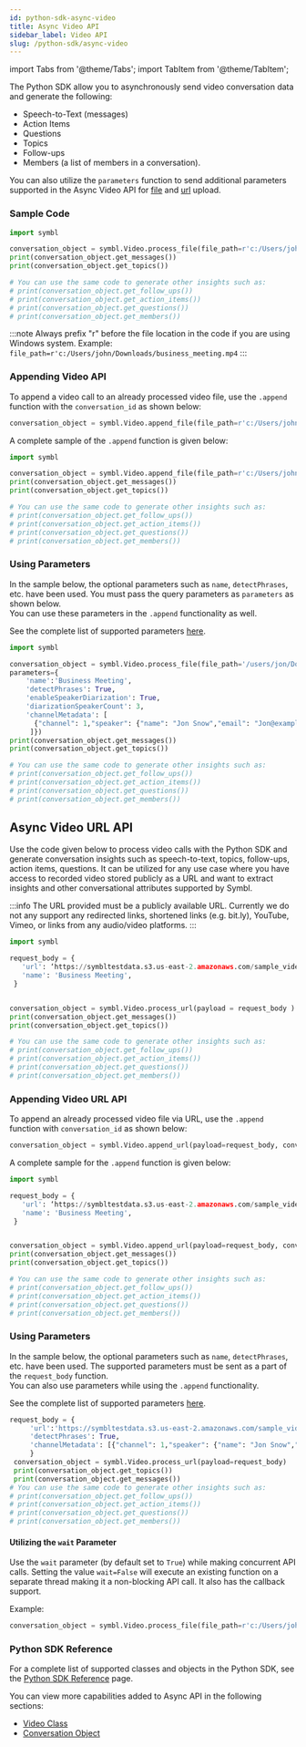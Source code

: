 ```yaml
---
id: python-sdk-async-video
title: Async Video API 
sidebar_label: Video API
slug: /python-sdk/async-video
---
```

import Tabs from '@theme/Tabs';
import TabItem from '@theme/TabItem';

The Python SDK allow you to asynchronously send video conversation data and generate the following:

- Speech-to-Text (messages)
- Action Items
- Questions
- Topics
- Follow-ups
- Members (a list of members in a conversation).

You can also utilize the `parameters` function to send additional parameters supported in the Async Video API for [file](/docs/async-api/overview/video/post-video#query-params) and [url](/docs/async-api/overview/video/post-video-url#request-body) upload. 

### Sample Code 
```python
import symbl

conversation_object = symbl.Video.process_file(file_path=r'c:/Users/john/Downloads/video.mp4')
print(conversation_object.get_messages())
print(conversation_object.get_topics())

# You can use the same code to generate other insights such as:
# print(conversation_object.get_follow_ups())
# print(conversation_object.get_action_items())
# print(conversation_object.get_questions())
# print(conversation_object.get_members())
```
:::note
Always prefix "r" before the file location in the code if you are using Windows system. Example: `file_path=r'c:/Users/john/Downloads/business_meeting.mp4`
:::

### Appending Video API 

To append a video call to an already processed video file, use the `.append` function with the `conversation_id` as shown below:

```py
conversation_object = symbl.Video.append_file(file_path=r'c:/Users/john/Downloads/video.mp4', conversation_id='')
```
A complete sample of the `.append` function is given below:

```py
import symbl

conversation_object = symbl.Video.append_file(file_path=r'c:/Users/john/Downloads/video.mp4', conversation_id='')
print(conversation_object.get_messages())
print(conversation_object.get_topics())

# You can use the same code to generate other insights such as:
# print(conversation_object.get_follow_ups())
# print(conversation_object.get_action_items())
# print(conversation_object.get_questions())
# print(conversation_object.get_members())
```
### Using Parameters

In the sample below, the optional parameters such as `name`, `detectPhrases`, etc. have been used. You must pass the query parameters as `parameters` as shown below. <br/>
You can use these parameters in the `.append` functionality as well. 

See the complete list of supported parameters [here](/docs/async-api/overview/video/post-video#query-params). 

```py
import symbl

conversation_object = symbl.Video.process_file(file_path='/users/jon/Downloads/Welcome.mp4', 
parameters={
    'name':'Business Meeting', 
    'detectPhrases': True, 
    'enableSpeakerDiarization': True, 
    'diarizationSpeakerCount': 3, 
    'channelMetadata': [
      {"channel": 1,"speaker": {"name": "Jon Snow","email": "Jon@example.com"}}
     ]})
print(conversation_object.get_messages())
print(conversation_object.get_topics())

# You can use the same code to generate other insights such as:
# print(conversation_object.get_follow_ups())
# print(conversation_object.get_action_items())
# print(conversation_object.get_questions())
# print(conversation_object.get_members())
```
## Async Video URL API

Use the code given below to process video calls with the Python SDK and generate conversation insights such as speech-to-text, topics, follow-ups, action items, questions. It can be utilized for any use case where you have access to recorded video stored publicly as a URL and want to extract insights and other conversational attributes supported by Symbl. 

:::info
The URL provided must be a publicly available URL. Currently we do not any support any redirected links, shortened links (e.g. bit.ly), YouTube, Vimeo, or links from any audio/video platforms.
:::

```py
import symbl

request_body = {
   'url': ‘https://symbltestdata.s3.us-east-2.amazonaws.com/sample_video_file.mp4’,
   'name': 'Business Meeting',
 }


conversation_object = symbl.Video.process_url(payload = request_body )
print(conversation_object.get_messages())
print(conversation_object.get_topics())

# You can use the same code to generate other insights such as:
# print(conversation_object.get_follow_ups())
# print(conversation_object.get_action_items())
# print(conversation_object.get_questions())
# print(conversation_object.get_members())
```
### Appending Video URL API

To append an already processed video file via URL, use the `.append` function with `conversation_id` as shown below:

```py
conversation_object = symbl.Video.append_url(payload=request_body, conversation_id='4639962491256832')
```
A complete sample for the `.append` function is given below:
```py
import symbl

request_body = {
   'url': ‘https://symbltestdata.s3.us-east-2.amazonaws.com/sample_video_file.mp4’,
   'name': 'Business Meeting',
 }


conversation_object = symbl.Video.append_url(payload=request_body, conversation_id='4639962491256832')
print(conversation_object.get_messages())
print(conversation_object.get_topics())

# You can use the same code to generate other insights such as:
# print(conversation_object.get_follow_ups())
# print(conversation_object.get_action_items())
# print(conversation_object.get_questions())
# print(conversation_object.get_members())

```
### Using Parameters

In the sample below, the optional parameters such as `name`, `detectPhrases`, etc. have been used. The supported parameters must be sent as a part of the `request_body` function. <br/>
You can also use parameters while using the `.append` functionality. 

See the complete list of supported parameters [here](/docs/async-api/overview/video/post-video-url#request-body). 

```py
request_body = {
     'url':'https://symbltestdata.s3.us-east-2.amazonaws.com/sample_video_file.mp4', 
     'detectPhrases': True, 
     'channelMetadata': [{"channel": 1,"speaker": {"name": "Jon Snow","email": "jon@example.com"}}]
     }
 conversation_object = symbl.Video.process_url(payload=request_body)
 print(conversation_object.get_topics())
 print(conversation_object.get_messages())
# You can use the same code to generate other insights such as:
# print(conversation_object.get_follow_ups())
# print(conversation_object.get_action_items())
# print(conversation_object.get_questions())
# print(conversation_object.get_members())
```

#### Utilizing the `wait` Parameter

Use the `wait` parameter (by default set to `True`) while making concurrent API calls. Setting the value `wait=False` will execute an existing function on a separate thread making it a non-blocking API call. It also has the callback support.<br/>

Example:

```py
conversation_object = symbl.Video.process_file(file_path=r'c:/Users/john/Downloads/video.mp4', wait=False)
```
### Python SDK Reference

For a complete list of supported classes and objects in the Python SDK, see the [Python SDK Reference](/docs/python-sdk/python-sdk-reference) page. 

You can view more capabilities added to Async API in the following sections:

- [Video Class](/docs/python-sdk/python-sdk-reference#video-class)<br/>
- [Conversation Object](/docs/python-sdk/python-sdk-reference#conversation-object)
